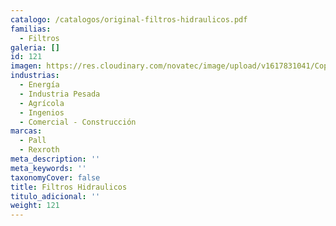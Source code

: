 ```yaml
---
catalogo: /catalogos/original-filtros-hidraulicos.pdf
familias:
  - Filtros
galeria: []
id: 121
imagen: https://res.cloudinary.com/novatec/image/upload/v1617831041/Copia_de_Dise%C3%B1o_sin_t%C3%ADtulo_87_typ149.png
industrias:
  - Energía
  - Industria Pesada
  - Agrícola
  - Ingenios
  - Comercial - Construcción
marcas:
  - Pall
  - Rexroth
meta_description: ''
meta_keywords: ''
taxonomyCover: false
title: Filtros Hidraulicos
titulo_adicional: ''
weight: 121
---
```




